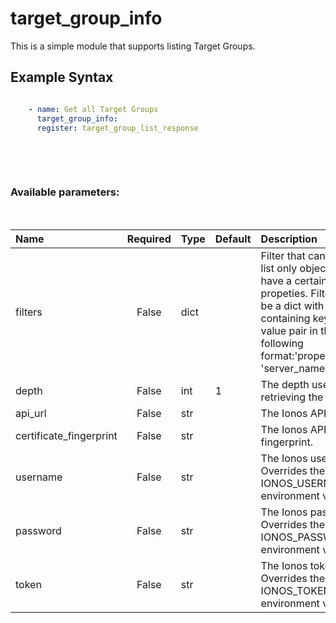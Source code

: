 # target_group_info

This is a simple module that supports listing Target Groups.

## Example Syntax


```yaml

    - name: Get all Target Groups
      target_group_info:
      register: target_group_list_response

```


&nbsp;

&nbsp;
### Available parameters:
&nbsp;

| Name | Required | Type | Default | Description |
| :--- | :---: | :--- | :--- | :--- |
| filters | False | dict |  | Filter that can be used to list only objects which have a certain set of propeties. Filters should be a dict with a key containing keys and value pair in the following format:'properties.name': 'server_name' |
| depth | False | int | 1 | The depth used when retrieving the items. |
| api_url | False | str |  | The Ionos API base URL. |
| certificate_fingerprint | False | str |  | The Ionos API certificate fingerprint. |
| username | False | str |  | The Ionos username. Overrides the IONOS_USERNAME environment variable. |
| password | False | str |  | The Ionos password. Overrides the IONOS_PASSWORD environment variable. |
| token | False | str |  | The Ionos token. Overrides the IONOS_TOKEN environment variable. |
